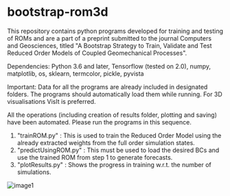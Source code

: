 # bootstrap-rom3d

This repository contains python programs developed for training and testing of ROMs and are a part of a preprint submitted to the journal Computers and Geosciences, titled "A Bootstrap Strategy to Train, Validate and Test Reduced Order Models of Coupled Geomechanical Processes".

Dependencies: Python 3.6 and later, Tensorflow (tested on 2.0), numpy, matplotlib, os, sklearn, termcolor, pickle, pyvista

Important: Data for all the programs are already included in designated folders. The programs should automatically load them while running. For 3D visualisations VisIt is preferred.


All the operations (including creation of results folder, plotting and saving) have been automated. Please run the programs in this sequence.
1) "trainROM.py" : This is used to train the Reduced Order Model using the already extracted weights from the full order simulation states.
2) "predictUsingROM.py" : This must be used to load the desired BCs and use the trained ROM from step 1 to generate forecasts.
3) "plotResults.py" : Shows the progress in training w.r.t. the number of simulations.


![image1](https://user-images.githubusercontent.com/113099597/189470334-b1d89245-d0e9-4c47-a750-21ac3da92237.png)
